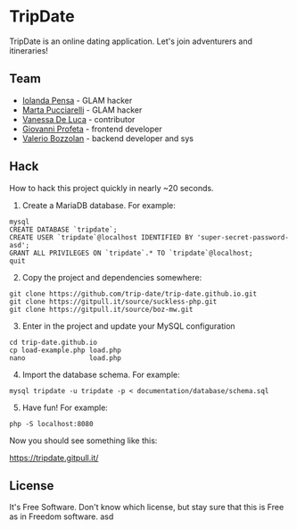 # TripDate

TripDate is an online dating application. Let's join adventurers and itineraries!

## Team

* [Iolanda Pensa](http://iopensa.ch/iolanda-pensa) - GLAM hacker
* [Marta Pucciarelli](https://it.wikipedia.org/wiki/Utente:Marta.pucciarelli) - GLAM hacker
* [Vanessa De Luca](https://maind.supsi.ch/master-interaction-design/) - contributor
* [Giovanni Profeta](https://maind.supsi.ch/master-interaction-design/) - frontend developer
* [Valerio Bozzolan](https://boz.reyboz.it/) - backend developer and sys

## Hack

How to hack this project quickly in nearly ~20 seconds.

1. Create a MariaDB database. For example:

```
mysql
CREATE DATABASE `tripdate`;
CREATE USER `tripdate`@localhost IDENTIFIED BY 'super-secret-password-asd';
GRANT ALL PRIVILEGES ON `tripdate`.* TO `tripdate`@localhost;
quit
```

2. Copy the project and dependencies somewhere:

```
git clone https://github.com/trip-date/trip-date.github.io.git
git clone https://gitpull.it/source/suckless-php.git
git clone https://gitpull.it/source/boz-mw.git
```

3. Enter in the project and update your MySQL configuration

```
cd trip-date.github.io
cp load-example.php load.php
nano                load.php
```

4. Import the database schema. For example:

```
mysql tripdate -u tripdate -p < documentation/database/schema.sql 
```

5. Have fun! For example:

```
php -S localhost:8080
```

Now you should see something like this:

https://tripdate.gitpull.it/

## License

It's Free Software. Don't know which license, but stay sure that this is Free as in Freedom software. asd
